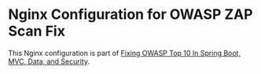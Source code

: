 # Nginx Configuration for OWASP ZAP Scan Fix

This Nginx configuration is part of [Fixing OWASP Top 10 In Spring Boot, MVC, Data, and Security]().

